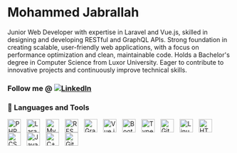 # Mohammed Jabrallah

Junior Web Developer with expertise in Laravel and Vue.js, skilled in designing and developing RESTful and GraphQL APIs. Strong foundation in creating scalable, user-friendly web applications, with a focus on performance optimization and clean, maintainable code. Holds a Bachelor's degree in Computer Science from Luxor University. Eager to contribute to innovative projects and continuously improve technical skills.

### Follow me @ <a href="https://www.linkedin.com/in/jebra0"><img src="https://img.shields.io/badge/LinkedIn-%230077B5.svg?&style=flat-square&logo=linkedin&logoColor=white" alt="LinkedIn"></a>

 ### 🧰 Languages and Tools
<div>
  <img align="left" alt="PHP" width="30px" style="padding-right:10px;" src="https://upload.wikimedia.org/wikipedia/commons/2/27/PHP-logo.svg" />
  <img align="left" alt="Laravel" width="30px" style="padding-right:10px;" src="https://upload.wikimedia.org/wikipedia/commons/9/9a/Laravel.svg" />
<img align="left" alt="MySQL" width="30px" style="padding-right:10px;" src="https://upload.wikimedia.org/wikipedia/en/d/dd/MySQL_logo.svg" />
<img align="left" alt="RESTful API" width="30px" style="padding-right:10px;" src="https://bookstack.cscms.me/uploads/images/gallery/2024-01/badges-rest-api-express-stage1.png" />
  <img align="left" alt="GraphQl" width="30px" style="padding-right:10px;" src="https://graphql.org/_next/static/media/logo-wordmark.4eec1155.svg" />
<img 
  align="left" 
  alt="Vue.js" 
  width="30px" 
  style="padding-right:10px;" 
  src="https://upload.wikimedia.org/wikipedia/commons/9/95/Vue.js_Logo_2.svg" 
/>
<img 
  align="left" 
  alt="Bootstrap" 
  width="30px" 
  style="padding-right:10px;" 
  src="https://upload.wikimedia.org/wikipedia/commons/b/b2/Bootstrap_logo.svg" 
/>

  
<img align="left" alt="TypeScript" width="30px" style="padding-right:10px;" src="https://cdn.jsdelivr.net/gh/devicons/devicon/icons/typescript/typescript-plain.svg" />
<img align="left" alt="Git" width="30px" style="padding-right:10px;" src="https://cdn.jsdelivr.net/gh/devicons/devicon/icons/git/git-original.svg" />
<img align="left" alt="Linux" width="30px" style="padding-right:10px;" src="https://cdn.jsdelivr.net/gh/devicons/devicon/icons/linux/linux-original.svg" />
<img align="left" alt="HTML" width="30px" style="padding-right:10px;" src="https://cdn.jsdelivr.net/gh/devicons/devicon/icons/html5/html5-plain.svg" />
<img align="left" alt="CSS" width="30px" style="padding-right:10px;" src="https://cdn.jsdelivr.net/gh/devicons/devicon/icons/css3/css3-plain.svg" />
<img align="left" alt="JavaScript" width="30px" style="padding-right:10px;" src="https://cdn.jsdelivr.net/gh/devicons/devicon/icons/javascript/javascript-plain.svg" />
<img align="left" alt="C++" width="30px" style="padding-right:10px;" src="https://cdn.jsdelivr.net/gh/devicons/devicon/icons/cplusplus/cplusplus-line.svg" />
  
<img align="left" alt="GitHub" width="30px" style="padding-right:10px;" src="https://cdn.jsdelivr.net/gh/devicons/devicon/icons/github/github-original.svg" />
</div>



